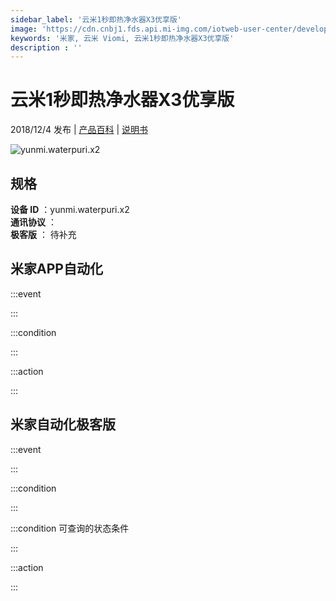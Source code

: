 ```yaml
---
sidebar_label: '云米1秒即热净水器X3优享版'
image: 'https://cdn.cnbj1.fds.api.mi-img.com/iotweb-user-center/developer_1678870987062OvILEczY.png?GalaxyAccessKeyId=AKVGLQWBOVIRQ3XLEW&Expires=9223372036854775807&Signature=iINotj0E5GKYnZAX2bvhhLBIXII='
keywords: '米家, 云米 Viomi, 云米1秒即热净水器X3优享版'
description : ''
---
```

# 云米1秒即热净水器X3优享版

2018/12/4 发布 | [产品百科](https://home.mi.com/webapp/content/baike/product/index.html?model=yunmi.waterpuri.x2/) | [说明书](https://home.mi.com/views/introduction.html?model=yunmi.waterpuri.x2&region=cn)

![yunmi.waterpuri.x2](https://cdn.cnbj1.fds.api.mi-img.com/iotweb-user-center/developer_1678870987062OvILEczY.png?GalaxyAccessKeyId=AKVGLQWBOVIRQ3XLEW&Expires=9223372036854775807&Signature=iINotj0E5GKYnZAX2bvhhLBIXII=)

## 规格  
> 
**设备 ID** ：yunmi.waterpuri.x2  
**通讯协议** ：  
**极客版**  ： 待补充 


## 米家APP自动化  

:::event  

:::

:::condition  

:::

:::action   

:::

## 米家自动化极客版  

:::event  

:::

:::condition  

:::

:::condition 可查询的状态条件  

:::

:::action  

:::

        
